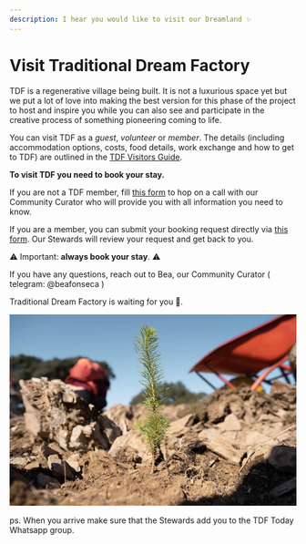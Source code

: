 ```yaml
---
description: I hear you would like to visit our Dreamland ✨
---
```


# Visit Traditional Dream Factory
TDF is a regenerative village being built. It is not a luxurious space yet but we put a lot of love into making the best version for this phase of the project to host and inspire you while you can also see and participate in the creative process of something pioneering coming to life.

You can visit TDF as a *guest*, *volunteer* or *member*. The details (including accommodation options, costs, food details, work exchange and how to get to TDF) are outlined in the [TDF Visitors Guide](https://docs.google.com/document/d/198vWYEQCC1lELQa8f76Jcw3l3UDiPcBKt04PGFKnUvg/edit).

**To visit TDF you need to book your stay.**

If you are not a TDF member, fill [this form](https://traditionaldreamfactory.com/signup) to hop on a call with our Community Curator who will provide you with all information you need to know.

If you are a member, you can submit your booking request directly via [this form](https://airtable.com/shruhOwVE3vx4RiD3). Our Stewards will review your request and get back to you.

⚠️ Important: **always book your stay**. ⚠️

If you have any questions, reach out to Bea, our Community Curator ( telegram: @beafonseca )

Traditional Dream Factory is waiting for you 💜.

![Growing tree](../.gitbook/assets/tree-growing.jpeg)

ps. When you arrive make sure that the Stewards add you to the TDF Today Whatsapp group.